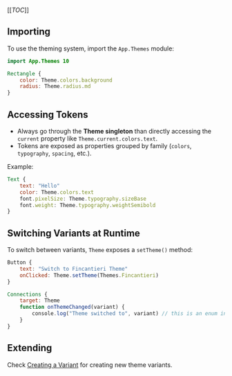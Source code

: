 [[_TOC_]]

## Importing

To use the theming system, import the `App.Themes` module:

```qml
import App.Themes 10

Rectangle {
    color: Theme.colors.background
    radius: Theme.radius.md
}
```

## Accessing Tokens

- Always go through the **Theme singleton** than directly accessing the `current` property like `Theme.current.colors.text`.
- Tokens are exposed as properties grouped by family (`colors`, `typography`, `spacing`, etc.).

Example:

```qml
Text {
    text: "Hello"
    color: Theme.colors.text
    font.pixelSize: Theme.typography.sizeBase
    font.weight: Theme.typography.weightSemibold
}
```

## Switching Variants at Runtime

To switch between variants, `Theme` exposes a `setTheme()` method:

```qml
Button {
    text: "Switch to Fincantieri Theme"
    onClicked: Theme.setTheme(Themes.Fincantieri)
}

Connections {
    target: Theme
    function onThemeChanged(variant) {
        console.log("Theme switched to", variant) // this is an enum integer value
    }
}
```

## Extending

Check [Creating a Variant](Creating-A-Variant.md) for creating new theme variants.
